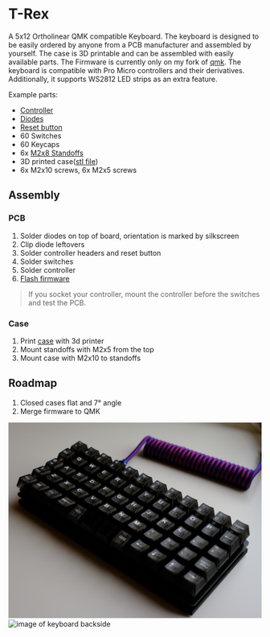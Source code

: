 # T-Rex

A 5x12 Ortholinear QMK compatible Keyboard. The keyboard is designed to be easily ordered by anyone from a PCB manufacturer and assembled by yourself. The case is 3D printable and can be assembled with easily available parts. The Firmware is currently only on my fork of [qmk](https://github.com/SylivanKenobi/qmk_firmware/tree/master/keyboards/t_rex). The keyboard is compatible with Pro Micro controllers and their derivatives. Additionally, it supports WS2812 LED strips as an extra feature.

Example parts:
* [Controller](https://splitkb.com/products/pro-micro-atmega32u4-5v-16mhz)
* [Diodes](https://splitkb.com/products/tht-diodes)
* [Reset button](https://mechboards.co.uk/products/reset-switches?variant=40823623090381)
* 60 Switches
* 60 Keycaps
* 6x [M2x8 Standoffs](https://splitkb.com/products/brass-m2-spacers?variant=42396969173251)
* 3D printed case([stl file](cases/minimal-case.stl))
* 6x M2x10 screws, 6x M2x5 screws

## Assembly

### PCB

1. Solder diodes on top of board, orientation is marked by silkscreen
1. Clip diode leftovers
1. Solder controller headers and reset button
1. Solder switches
1. Solder controller
1. [Flash firmware](https://github.com/SylivanKenobi/qmk_firmware/tree/master/keyboards/t_rex)

> If you socket your controller, mount the controller before the switches and test the PCB.

### Case

1. Print [case](cases/minimal-case.stl) with 3d printer
1. Mount standoffs with M2x5 from the top
1. Mount case with M2x10 to standoffs

## Roadmap

1. Closed cases flat and 7° angle
1. Merge firmware to QMK

![image of keyboard](assets/t-rex-top.jpg)
![image of keyboard backside](assets/t-rex-back.JPG)